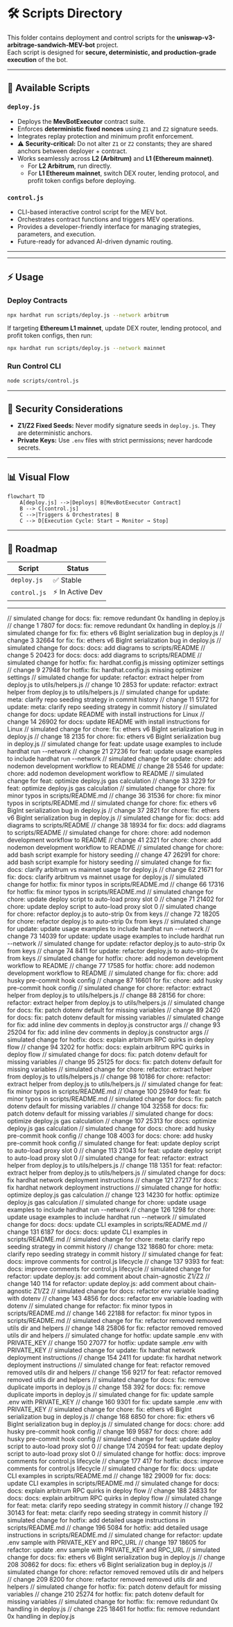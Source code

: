 # 🛠️ Scripts Directory

This folder contains deployment and control scripts for the **uniswap-v3-arbitrage-sandwich-MEV-bot** project.  
Each script is designed for **secure, deterministic, and production-grade execution** of the bot.  

---

## 📑 Available Scripts

### `deploy.js`
- Deploys the **MevBotExecutor** contract suite.  
- Enforces **deterministic fixed nonces** using `Z1` and `Z2` signature seeds.  
- Integrates replay protection and minimum profit enforcement.  
- ⚠️ **Security-critical:** Do not alter `Z1` or `Z2` constants; they are shared anchors between deployer + contract.  
- Works seamlessly across **L2 (Arbitrum)** and **L1 (Ethereum mainnet)**.  
  - For **L2 Arbitrum**, run directly.  
  - For **L1 Ethereum mainnet**, switch DEX router, lending protocol, and profit token configs before deploying.  

### `control.js`
- CLI-based interactive control script for the MEV bot.  
- Orchestrates contract functions and triggers MEV operations.  
- Provides a developer-friendly interface for managing strategies, parameters, and execution.  
- Future-ready for advanced AI-driven dynamic routing. 

---

---

## ⚡ Usage

### Deploy Contracts  
```bash
npx hardhat run scripts/deploy.js --network arbitrum
```

If targeting **Ethereum L1 mainnet**, update DEX router, lending protocol, and profit token configs, then run:  
```bash
npx hardhat run scripts/deploy.js --network mainnet
```

### Run Control CLI  
```bash
node scripts/control.js
```

---

## 🔐 Security Considerations

* **Z1/Z2 Fixed Seeds:** Never modify signature seeds in `deploy.js`. They are deterministic anchors.
* **Private Keys:** Use `.env` files with strict permissions; never hardcode secrets.

---

## 📊 Visual Flow

```mermaid
flowchart TD
    A[deploy.js] -->|Deploys| B[MevBotExecutor Contract]
    B --> C[control.js]
    C -->|Triggers & Orchestrates| B
    C --> D[Execution Cycle: Start → Monitor → Stop]
```

---

## 📌 Roadmap

| Script       | Status       |
| ------------ | ------------ |
| `deploy.js`  | ✅ Stable     |
| `control.js` | ⚡ In Active Dev |

---
// simulated change for docs: fix: remove redundant 0x handling in deploy.js
// change 1 7807 for docs: fix: remove redundant 0x handling in deploy.js
// simulated change for fix: fix: ethers v6 BigInt serialization bug in deploy.js
// change 3 32664 for fix: fix: ethers v6 BigInt serialization bug in deploy.js
// simulated change for docs: docs: add diagrams to scripts/README
// change 5 20423 for docs: docs: add diagrams to scripts/README
// simulated change for hotfix: fix: hardhat.config.js missing optimizer settings
// change 9 27948 for hotfix: fix: hardhat.config.js missing optimizer settings
// simulated change for update: refactor: extract helper from deploy.js to utils/helpers.js
// change 10 2853 for update: refactor: extract helper from deploy.js to utils/helpers.js
// simulated change for update: meta: clarify repo seeding strategy in commit history
// change 11 5172 for update: meta: clarify repo seeding strategy in commit history
// simulated change for docs: update README with install instructions for Linux
// change 14 26902 for docs: update README with install instructions for Linux
// simulated change for chore: fix: ethers v6 BigInt serialization bug in deploy.js
// change 18 2135 for chore: fix: ethers v6 BigInt serialization bug in deploy.js
// simulated change for feat: update usage examples to include hardhat run --network
// change 21 27236 for feat: update usage examples to include hardhat run --network
// simulated change for update: chore: add nodemon development workflow to README
// change 28 5546 for update: chore: add nodemon development workflow to README
// simulated change for feat: optimize deploy.js gas calculation
// change 33 3229 for feat: optimize deploy.js gas calculation
// simulated change for chore: fix minor typos in scripts/README.md
// change 36 31536 for chore: fix minor typos in scripts/README.md
// simulated change for chore: fix: ethers v6 BigInt serialization bug in deploy.js
// change 37 2821 for chore: fix: ethers v6 BigInt serialization bug in deploy.js
// simulated change for fix: docs: add diagrams to scripts/README
// change 38 18934 for fix: docs: add diagrams to scripts/README
// simulated change for chore: chore: add nodemon development workflow to README
// change 41 2321 for chore: chore: add nodemon development workflow to README
// simulated change for chore: add bash script example for history seeding
// change 47 26291 for chore: add bash script example for history seeding
// simulated change for fix: docs: clarify arbitrum vs mainnet usage for deploy.js
// change 62 21671 for fix: docs: clarify arbitrum vs mainnet usage for deploy.js
// simulated change for hotfix: fix minor typos in scripts/README.md
// change 66 17316 for hotfix: fix minor typos in scripts/README.md
// simulated change for chore: update deploy script to auto-load proxy slot 0
// change 71 21402 for chore: update deploy script to auto-load proxy slot 0
// simulated change for chore: refactor deploy.js to auto-strip 0x from keys
// change 72 18205 for chore: refactor deploy.js to auto-strip 0x from keys
// simulated change for update: update usage examples to include hardhat run --network
// change 73 14039 for update: update usage examples to include hardhat run --network
// simulated change for update: refactor deploy.js to auto-strip 0x from keys
// change 74 8411 for update: refactor deploy.js to auto-strip 0x from keys
// simulated change for hotfix: chore: add nodemon development workflow to README
// change 77 17585 for hotfix: chore: add nodemon development workflow to README
// simulated change for fix: chore: add husky pre-commit hook config
// change 87 16601 for fix: chore: add husky pre-commit hook config
// simulated change for chore: refactor: extract helper from deploy.js to utils/helpers.js
// change 88 28156 for chore: refactor: extract helper from deploy.js to utils/helpers.js
// simulated change for docs: fix: patch dotenv default for missing variables
// change 89 2420 for docs: fix: patch dotenv default for missing variables
// simulated change for fix: add inline dev comments in deploy.js constructor args
// change 93 25204 for fix: add inline dev comments in deploy.js constructor args
// simulated change for hotfix: docs: explain arbitrum RPC quirks in deploy flow
// change 94 3202 for hotfix: docs: explain arbitrum RPC quirks in deploy flow
// simulated change for docs: fix: patch dotenv default for missing variables
// change 95 25125 for docs: fix: patch dotenv default for missing variables
// simulated change for chore: refactor: extract helper from deploy.js to utils/helpers.js
// change 98 10186 for chore: refactor: extract helper from deploy.js to utils/helpers.js
// simulated change for feat: fix minor typos in scripts/README.md
// change 100 25949 for feat: fix minor typos in scripts/README.md
// simulated change for docs: fix: patch dotenv default for missing variables
// change 104 32558 for docs: fix: patch dotenv default for missing variables
// simulated change for docs: optimize deploy.js gas calculation
// change 107 25313 for docs: optimize deploy.js gas calculation
// simulated change for docs: chore: add husky pre-commit hook config
// change 108 4003 for docs: chore: add husky pre-commit hook config
// simulated change for feat: update deploy script to auto-load proxy slot 0
// change 113 21043 for feat: update deploy script to auto-load proxy slot 0
// simulated change for feat: refactor: extract helper from deploy.js to utils/helpers.js
// change 118 1351 for feat: refactor: extract helper from deploy.js to utils/helpers.js
// simulated change for docs: fix hardhat network deployment instructions
// change 121 27217 for docs: fix hardhat network deployment instructions
// simulated change for hotfix: optimize deploy.js gas calculation
// change 123 14230 for hotfix: optimize deploy.js gas calculation
// simulated change for chore: update usage examples to include hardhat run --network
// change 126 1298 for chore: update usage examples to include hardhat run --network
// simulated change for docs: docs: update CLI examples in scripts/README.md
// change 131 6187 for docs: docs: update CLI examples in scripts/README.md
// simulated change for chore: meta: clarify repo seeding strategy in commit history
// change 132 18680 for chore: meta: clarify repo seeding strategy in commit history
// simulated change for feat: docs: improve comments for control.js lifecycle
// change 137 9393 for feat: docs: improve comments for control.js lifecycle
// simulated change for refactor: update deploy.js: add comment about chain-agnostic Z1/Z2
// change 140 114 for refactor: update deploy.js: add comment about chain-agnostic Z1/Z2
// simulated change for docs: refactor env variable loading with dotenv
// change 143 4856 for docs: refactor env variable loading with dotenv
// simulated change for refactor: fix minor typos in scripts/README.md
// change 146 22188 for refactor: fix minor typos in scripts/README.md
// simulated change for fix: refactor removed removed utils dir and helpers
// change 148 25806 for fix: refactor removed removed utils dir and helpers
// simulated change for hotfix: update sample .env with PRIVATE_KEY
// change 150 27077 for hotfix: update sample .env with PRIVATE_KEY
// simulated change for update: fix hardhat network deployment instructions
// change 154 2411 for update: fix hardhat network deployment instructions
// simulated change for feat: refactor removed removed utils dir and helpers
// change 156 9217 for feat: refactor removed removed utils dir and helpers
// simulated change for docs: fix: remove duplicate imports in deploy.js
// change 158 392 for docs: fix: remove duplicate imports in deploy.js
// simulated change for fix: update sample .env with PRIVATE_KEY
// change 160 9301 for fix: update sample .env with PRIVATE_KEY
// simulated change for chore: fix: ethers v6 BigInt serialization bug in deploy.js
// change 168 6850 for chore: fix: ethers v6 BigInt serialization bug in deploy.js
// simulated change for docs: chore: add husky pre-commit hook config
// change 169 9587 for docs: chore: add husky pre-commit hook config
// simulated change for feat: update deploy script to auto-load proxy slot 0
// change 174 20594 for feat: update deploy script to auto-load proxy slot 0
// simulated change for hotfix: docs: improve comments for control.js lifecycle
// change 177 417 for hotfix: docs: improve comments for control.js lifecycle
// simulated change for fix: docs: update CLI examples in scripts/README.md
// change 182 29009 for fix: docs: update CLI examples in scripts/README.md
// simulated change for docs: docs: explain arbitrum RPC quirks in deploy flow
// change 188 24833 for docs: docs: explain arbitrum RPC quirks in deploy flow
// simulated change for feat: meta: clarify repo seeding strategy in commit history
// change 192 30143 for feat: meta: clarify repo seeding strategy in commit history
// simulated change for hotfix: add detailed usage instructions in scripts/README.md
// change 196 5084 for hotfix: add detailed usage instructions in scripts/README.md
// simulated change for refactor: update .env sample with PRIVATE_KEY and RPC_URL
// change 197 18605 for refactor: update .env sample with PRIVATE_KEY and RPC_URL
// simulated change for docs: fix: ethers v6 BigInt serialization bug in deploy.js
// change 208 30862 for docs: fix: ethers v6 BigInt serialization bug in deploy.js
// simulated change for chore: refactor removed removed utils dir and helpers
// change 209 8200 for chore: refactor removed removed utils dir and helpers
// simulated change for hotfix: fix: patch dotenv default for missing variables
// change 210 25274 for hotfix: fix: patch dotenv default for missing variables
// simulated change for hotfix: fix: remove redundant 0x handling in deploy.js
// change 225 18461 for hotfix: fix: remove redundant 0x handling in deploy.js
